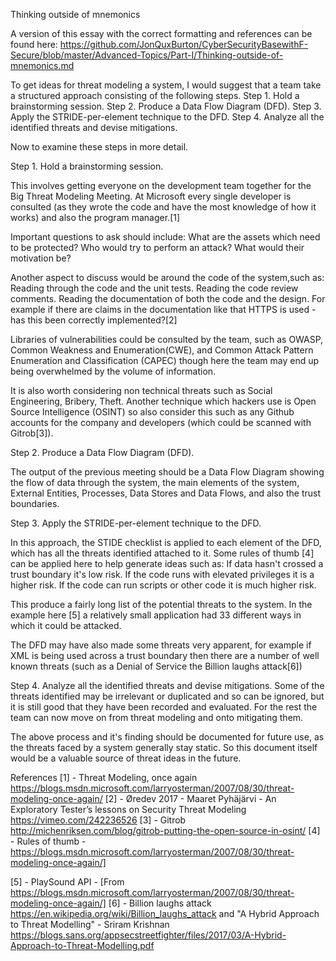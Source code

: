 Thinking outside of mnemonics

A version of this essay with the correct formatting and references can be found here: https://github.com/JonQuxBurton/CyberSecurityBasewithF-Secure/blob/master/Advanced-Topics/Part-I/Thinking-outside-of-mnemonics.md

To get ideas for threat modeling a system, I would suggest that a team take a structured approach consisting of the following steps.
Step 1. Hold a brainstorming session.
Step 2. Produce a Data Flow Diagram (DFD).
Step 3. Apply the STRIDE-per-element technique to the DFD.
Step 4. Analyze all the identified threats and devise mitigations.

Now to examine these steps in more detail.

Step 1. Hold a brainstorming session.

This involves getting everyone on the development team together for the Big Threat Modeling Meeting. At  Microsoft every single developer is consulted (as they wrote the code and have the most knowledge of how it works) and also the program manager.[1]

Important questions to ask should include:
What are the assets which need to be protected?
Who would try to perform an attack?
What would their motivation be?

Another aspect to discuss would be around the code of the system,such as:
Reading through the code and the unit tests.
Reading the code review comments.
Reading the documentation of both the code and the design. For example if there are claims in the documentation like that HTTPS is used - has this been correctly implemented?[2]

Libraries of vulnerabilities could be consulted by the team, such as OWASP, Common Weakness and Enumeration(CWE), and Common Attack Pattern Enumeration and Classification (CAPEC) though here the team may end up being overwhelmed by the volume of information.

It is also worth considering non technical threats such as Social Engineering, Bribery, Theft. Another technique which hackers use is Open Source Intelligence (OSINT) so also consider this such as any Github accounts for the company and developers (which could be scanned with Gitrob[3]).

Step 2. Produce a Data Flow Diagram (DFD).

The output of the previous meeting should be a Data Flow Diagram showing the flow of data through the system, the main elements of the system, External Entities, Processes, Data Stores and Data Flows, and also the trust boundaries. 
 
Step 3. Apply the STRIDE-per-element technique to the DFD.

In this approach, the STIDE checklist is applied to each element of the DFD, which has all the threats identified attached to it.
Some rules of thumb [4] can be applied here to help generate ideas such as:
If data hasn't crossed a trust boundary it's low risk.
If the code runs with elevated privileges it is a higher risk.
If the code can run scripts or other code it is much higher risk.

This produce a fairly long list of the potential threats to the system. In the example here [5] a relatively small application had 33 different ways in which it could be attacked.

The DFD may have also made some threats very apparent, for example if XML is being used across a trust boundary then there are a number of well known threats (such as a Denial of Service the Billion laughs attack[6])

Step 4. Analyze all the identified threats and devise mitigations.
Some of the threats identified may be irrelevant or duplicated and so can be ignored, but it is still good that they have been recorded and evaluated. For the rest the team can now move on from threat modeling and onto mitigating them. 

The above process and it's finding should be documented for future use, as the threats faced by a system generally stay static. So this document itself would be a valuable source of threat ideas in the future.



References
[1] - Threat Modeling, once again https://blogs.msdn.microsoft.com/larryosterman/2007/08/30/threat-modeling-once-again/
[2] - Øredev 2017 - Maaret Pyhäjärvi - An Exploratory Tester’s lessons on Security Threat Modeling https://vimeo.com/242236526
[3] - Gitrob http://michenriksen.com/blog/gitrob-putting-the-open-source-in-osint/
[4] - Rules of thumb - https://blogs.msdn.microsoft.com/larryosterman/2007/08/30/threat-modeling-once-again/] 

[5] - PlaySound API - [From https://blogs.msdn.microsoft.com/larryosterman/2007/08/30/threat-modeling-once-again/]
[6] - Billion laughs attack https://en.wikipedia.org/wiki/Billion_laughs_attack 
and "A Hybrid Approach to Threat Modelling" - Sriram Krishnan https://blogs.sans.org/appsecstreetfighter/files/2017/03/A-Hybrid-Approach-to-Threat-Modelling.pdf
